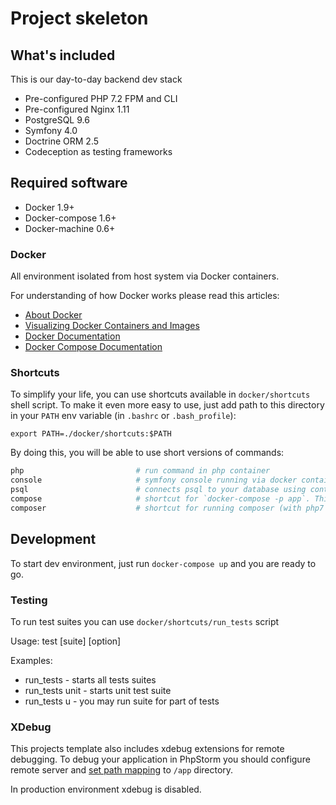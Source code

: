 # Project skeleton

## What's included

This is our day-to-day backend dev stack

 - Pre-configured PHP 7.2 FPM and CLI
 - Pre-configured Nginx 1.11
 - PostgreSQL 9.6
 - Symfony 4.0
 - Doctrine ORM 2.5
 - Codeception as testing frameworks

## Required software

 - Docker 1.9+
 - Docker-compose 1.6+
 - Docker-machine 0.6+

### Docker

All environment isolated from host system via Docker containers.

For understanding of how Docker works please read this articles:

 - [About Docker](http://www.wintellect.com/devcenter/paulballard/what-developers-need-to-know-about-docker)
 - [Visualizing Docker Containers and Images](http://merrigrove.blogspot.com.by/2015/10/visualizing-docker-containers-and-images.html)
 - [Docker Documentation](https://docs.docker.com/engine/misc/)
 - [Docker Compose Documentation](https://docs.docker.com/compose/)

### Shortcuts

To simplify your life, you can use shortcuts available in `docker/shortcuts` shell script. To make it even more easy to use, just add path to this directory in your `PATH` env variable (in `.bashrc` or `.bash_profile`):

```
export PATH=./docker/shortcuts:$PATH
```

By doing this, you will be able to use short versions of commands:

```bash
php                         # run command in php container
console                     # symfony console running via docker container
psql                        # connects psql to your database using containers
compose                     # shortcut for `docker-compose -p app`. This needed until docker-compose 1.7 is released.
composer                    # shortcut for running composer (with php7 in separate docker container)
```

## Development

To start dev environment, just run `docker-compose up` and you are ready to go.

### Testing

To run test suites you can use `docker/shortcuts/run_tests` script

Usage:  test [suite] [option]

Examples:
   - run_tests                 - starts all tests suites
   - run_tests unit            - starts unit test suite
   - run_tests u - you may run suite for part of tests

### XDebug

This projects template also includes xdebug extensions for remote debugging. To debug your application in PhpStorm you should configure remote server and [set path mapping](https://www.jetbrains.com/phpstorm/help/override-server-path-mappings-dialog.html) to `/app` directory.

In production environment xdebug is disabled.